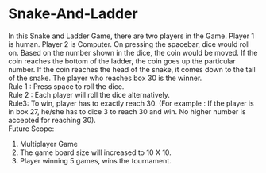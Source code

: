 # Snake-And-Ladder
In this Snake and Ladder Game, there are two players in the Game. Player 1 is human. Player 2 is Computer. On pressing the spacebar, dice would roll on. Based on the number shown in the dice, the coin would be moved. If the coin reaches the bottom of the ladder, the coin  goes up the particular number.  If the coin reaches the head of the snake, it comes down to the tail of the snake. The  player who  reaches box  30 is the winner.
<br />
Rule 1 : Press space to roll the dice. <br />
Rule 2 : Each player will roll the dice alternatively.<br />
Rule3: To win, player has to exactly reach 30. (For example : If the player is in box 27, he/she has to dice 3 to reach 30 and win. No higher number is accepted for reaching 30).
<br />
Future Scope:
1. Multiplayer Game
2. The game board size will increased to 10 X 10.
3. Player winning 5 games, wins the tournament.
